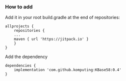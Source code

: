 ### How to add

Add it in your root build.gradle at the end of repositories:

```
allprojects {
    repositories {
    ...
    maven { url 'https://jitpack.io' }
    }
}
```
Add the dependency

```
dependencies {
    implementation 'com.github.komputing:KBase58:0.4'
}
```
